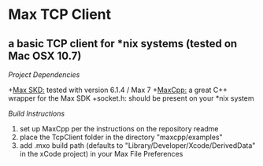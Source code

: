 Max TCP Client
==============

a basic TCP client for *nix systems (tested on Mac OSX 10.7)
--------------

*Project Dependencies*

+[Max SKD:](https://cycling74.com/downloads/sdk/) tested with version 6.1.4 / Max 7
+[MaxCpp:](https://github.com/grrrwaaa/maxcpp) a great C++ wrapper for the Max SDK
+socket.h: should be present on your *nix system 

*Build Instructions*

1. set up MaxCpp per the instructions on the repository readme
2. place the TcpClient folder in the directory "maxcpp/examples"
3. add .mxo build path (defaults to "Library/Developer/Xcode/DerivedData" in the xCode project) in your Max File Preferences